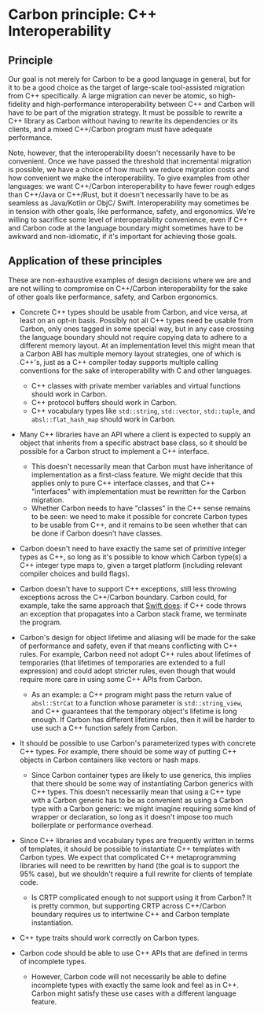 # Carbon principle: C++ Interoperability

<!--
Part of the Carbon Language, under the Apache License v2.0 with LLVM
Exceptions. See /LICENSE for license information.
SPDX-License-Identifier: Apache-2.0 WITH LLVM-exception
-->

## Principle

Our goal is not merely for Carbon to be a good language in general, but for it
to be a good choice as the target of large-scale tool-assisted migration from
C++ specifically. A large migration can never be atomic, so high-fidelity and
high-performance interoperability between C++ and Carbon will have to be part of
the migration strategy. It must be possible to rewrite a C++ library as Carbon
without having to rewrite its dependencies or its clients, and a mixed
C++/Carbon program must have adequate performance.

Note, however, that the interoperability doesn't necessarily have to be
convenient. Once we have passed the threshold that incremental migration is
possible, we have a choice of how much we reduce migration costs and how
convenient we make the interoperability. To give examples from other languages:
we want C++/Carbon interoperability to have fewer rough edges than C++/Java or
C++/Rust, but it doesn't necessarily have to be as seamless as
Java/Kotlin or ObjC/ Swift. Interoperability may sometimes be in tension with
other goals, like performance, safety, and ergonomics. We're willing to
sacrifice some level of interoperability convenience, even if C++ and Carbon
code at the language boundary might sometimes have to be awkward and
non-idiomatic, if it's important for achieving those goals.

## Application of these principles

These are non-exhaustive examples of design decisions where we are and are not
willing to compromise on C++/Carbon interoperability for the sake of other goals
like performance, safety, and Carbon ergonomics.

* Concrete C++ types should be usable from Carbon, and vice versa, at least on
  an opt-in basis. Possibly not all C++ types need be usable from Carbon, only
  ones tagged in some special way, but in any case crossing the language
  boundary should not require copying data to adhere to a different memory
  layout. At an implementation level this might mean that a Carbon ABI has
  multiple memory layout strategies, one of which is C++'s, just as a C++
  compiler today supports multiple calling conventions for the sake of
  interoperability with C and other languages.
   * C++ classes with private member variables and virtual functions should work
     in Carbon.
   * C++ protocol buffers should work in Carbon.
   * C++ vocabulary types like `std::string`, `std::vector`, `std::tuple`, and
     `absl::flat_hash_map` should work in Carbon.

* Many C++ libraries have an API where a client is expected to supply an object
  that inherits from a specific abstract base class, so it should be possible
  for a Carbon struct to implement a C++ interface.
   * This doesn't necessarily mean that Carbon must have inheritance of
     implementation as a first-class feature. We might decide that this applies
     only to pure C++ interface classes, and that C++ "interfaces" with
     implementation must be rewritten for the Carbon migration.
   * Whether Carbon needs to have "classes" in the C++ sense remains to be seen:
     we need to make it possible for concrete Carbon types to be usable from
     C++, and it remains to be seen whether that can be done if Carbon doesn't
     have classes.

* Carbon doesn't need to have exactly the same set of primitive integer types as
  C++, so long as it's possible to know which Carbon type(s) a C++ integer type
  maps to, given a target platform (including relevant compiler choices and
  build flags).

* Carbon doesn't have to support C++ exceptions, still less throwing exceptions
  across the C++/Carbon boundary.  Carbon could, for example, take the same
  approach that
  [Swift does](https://github.com/apple/swift/blob/master/docs/CppInteroperabilityManifesto.md#implementation):
  if C++ code throws an exception that propagates into a Carbon stack frame, we
  terminate the program.

* Carbon's design for object lifetime and aliasing will be made for the sake of
  performance and safety, even if that means conflicting with C++ rules. For
  example, Carbon need not adopt C++ rules about lifetimes of temporaries (that
  lifetimes of temporaries are extended to a full expression) and could adopt
  stricter rules, even though that would require more care in using some C++
  APIs from Carbon.
   * As an example: a C++ program might pass the return value of `absl::StrCat`
     to a function whose parameter is `std::string_view`, and C++ guarantees
     that the temporary object's lifetime is long enough. If Carbon has
     different lifetime rules, then it will be harder to use such a C++ function
     safely from Carbon.

* It should be possible to use Carbon's parameterized types with concrete C++
  types. For example, there should be some way of putting C++ objects in Carbon
  containers like vectors or hash maps.
   * Since Carbon container types are likely to use generics, this implies that
     there should be some way of instantiating Carbon generics with C++
     types. This doesn't necessarily mean that using a C++ type with a Carbon
     generic has to be as convenient as using a Carbon type with a Carbon
     generic: we might imagine requiring some kind of wrapper or declaration, so
     long as it doesn't impose too much boilerplate or performance overhead.

* Since C++ libraries and vocabulary types are frequently written in terms of
  templates, it should be possible to instantiate C++ templates with Carbon
  types. We expect that complicated C++ metaprogramming libraries will need to
  be rewritten by hand (the goal is to support the 95% case), but we shouldn't
  require a full rewrite for clients of template code.
   * Is CRTP complicated enough to not support using it from Carbon? It is
     pretty common, but supporting CRTP across C++/Carbon boundary requires us
     to intertwine C++ and Carbon template instantiation.

* C++ type traits should work correctly on Carbon types.

* Carbon code should be able to use C++ APIs that are defined in terms of
  incomplete types.
   * However, Carbon code will not necessarily be able to define incomplete
     types with exactly the same look and feel as in C++. Carbon might satisfy
     these use cases with a different language feature.
